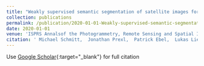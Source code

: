 ```yaml
---
title: "Weakly supervised semantic segmentation of satellite images for land cover mapping -? challenges and opportunities"
collection: publications
permalink: /publication/2020-01-01-Weakly-supervised-semantic-segmentation-of-satellite-images-for-land-cover-mapping-challenges-and-opportunities
date: 2020-01-01
venue: 'ISPRS Annalsof the Photogrammetry, Remote Sensing and Spatial Information Sciences'
citation: ' Michael Schmitt,  Jonathan Prexl,  Patrick Ebel,  Lukas Liebel,  Xiao Zhu, &quot;Weakly supervised semantic segmentation of satellite images for land cover mapping -? challenges and opportunities.&quot; ISPRS Annalsof the Photogrammetry, Remote Sensing and Spatial Information Sciences, 2020.'
---
```

Use [Google Scholar](https://scholar.google.com/scholar?q=Weakly+supervised+semantic+segmentation+of+satellite+images+for+land+cover+mapping++?+challenges+and+opportunities){:target="_blank"} for full citation
